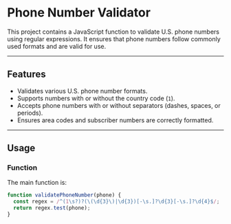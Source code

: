 # Phone Number Validator

This project contains a JavaScript function to validate U.S. phone numbers using regular expressions. It ensures that phone numbers follow commonly used formats and are valid for use.

---

## Features

- Validates various U.S. phone number formats.
- Supports numbers with or without the country code (`1`).
- Accepts phone numbers with or without separators (dashes, spaces, or periods).
- Ensures area codes and subscriber numbers are correctly formatted.

---

## Usage

### Function

The main function is:

```javascript
function validatePhoneNumber(phone) {
  const regex = /^(1\s?)?(\(\d{3}\)|\d{3})[-\s.]?\d{3}[-\s.]?\d{4}$/;
  return regex.test(phone);
}
